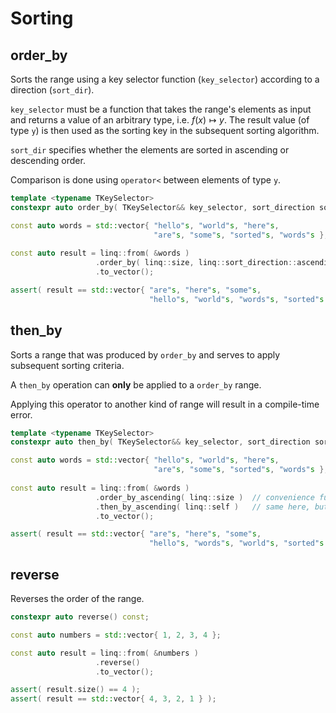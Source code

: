 # Sorting

## order_by

Sorts the range using a key selector function (`key_selector`) according to a direction
(`sort_dir`).

`key_selector` must be a function that takes the range's elements as input and returns a
value of an arbitrary type, i.e. $f(x) \mapsto y$. The result value (of type `y`) is then
used as the sorting key in the subsequent sorting algorithm.

`sort_dir` specifies whether the elements are sorted in ascending or descending order.

Comparison is done using `operator<` between elements of type `y`.

```cpp title="Signature"
template <typename TKeySelector>
constexpr auto order_by( TKeySelector&& key_selector, sort_direction sort_dir ) const;
```

```cpp title="Example" linenums="1"
const auto words = std::vector{ "hello"s, "world"s, "here"s,
                                "are"s, "some"s, "sorted"s, "words"s };
                                
const auto result = linq::from( &words )
                   .order_by( linq::size, linq::sort_direction::ascending )
                   .to_vector();

assert( result == std::vector{ "are"s, "here"s, "some"s,
                               "hello"s, "world"s, "words"s, "sorted"s } );
```

## then_by

Sorts a range that was produced by `order_by` and serves to apply subsequent sorting criteria.

A `then_by` operation can **only** be applied to a `order_by` range.

Applying this operator to another kind of range will result in a compile-time error.

```cpp title="Signature"
template <typename TKeySelector>
constexpr auto then_by( TKeySelector&& key_selector, sort_direction sort_dir ) const;
```

```cpp title="Example" linenums="1"
const auto words = std::vector{ "hello"s, "world"s, "here"s,
                                "are"s, "some"s, "sorted"s, "words"s };
                                
const auto result = linq::from( &words )
                   .order_by_ascending( linq::size )  // convenience function ..._by_ascending
                   .then_by_ascending( linq::self )   // same here, but with then_by
                   .to_vector();

assert( result == std::vector{ "are"s, "here"s, "some"s,
                               "hello"s, "words"s, "world"s, "sorted"s } );
```

## reverse

Reverses the order of the range.

```cpp title="Signature"
constexpr auto reverse() const;
```

```cpp title="Example" linenums="1"
const auto numbers = std::vector{ 1, 2, 3, 4 };

const auto result = linq::from( &numbers )
                   .reverse()
                   .to_vector();

assert( result.size() == 4 );
assert( result == std::vector{ 4, 3, 2, 1 } );
```
